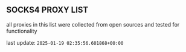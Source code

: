 ## SOCKS4 PROXY LIST

all proxies in this list were collected from open sources and tested for functionality

last update: `2025-01-19 02:35:56.601868+00:00`